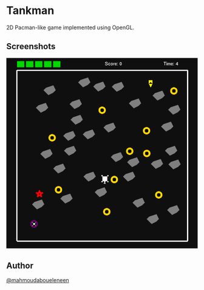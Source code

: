 # Tankman

2D Pacman-like game implemented using OpenGL.

## Screenshots

![Game](screenshots/game.png)

## Author

[@mahmoudaboueleneen](https://github.com/mahmoudaboueleneen)
